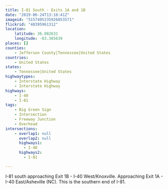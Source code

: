 ```yaml
---
title: I-81 South - Exits 1A and 1B
date: "2019-06-24T13:18:41Z"
imageid: "5157405235926053571"
flickrid: "48395961312"
location:
    latitude: 36.082631
    longitude: -83.365639
places: []
counties:
    - Jefferson County|Tennessee|United States
countries:
    - United States
states:
    - Tennessee|United States
highwaytypes:
    - Interstate Highway
    - Interstate Highway
highways:
    - I-40
    - I-81
tags:
    - Big Green Sign
    - Intersection
    - Freeway Junction
    - Overhead
intersections:
    - overlap1: null
      overlap2: null
      highways1:
        - I-40
      highways2:
        - I-81

---
```

I-81 south approaching Exit 1B - I-40 West/Knoxville.  Approaching Exit 1A - I-40 East/Asheville (NC).  This is the southern end of I-81.